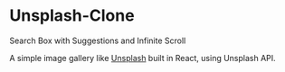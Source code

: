 # Unsplash-Clone
 Search Box with Suggestions and Infinite Scroll

A simple image gallery like [Unsplash](https://www.unsplash.com) built in React, using Unsplash API.
